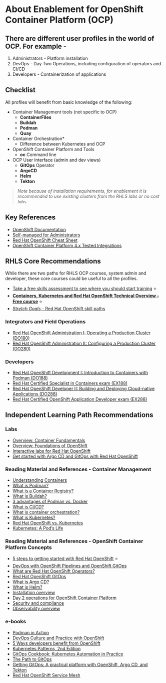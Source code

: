 # About Enablement for OpenShift Container Platform (OCP)

## There are different user profiles in the world of OCP.   For example -

  1. Administrators - Platform installation
  2. DevOps - Day Two Operations, including configuration of operators and CI/CD
  3. Developers - Containerization of applications

## Checklist

All profiles will benefit from basic knowledge of the following:

- Container Management tools (not specific to OCP)
  - **ContainerFiles**
  - **Buildah**
  - **Podman**
  - **Quay**
- Container Orchestration*
  - Difference between Kubernetes and OCP
- OpenShift Container Platform and Tools
  - **oc** Command line
- OCP User Interface (admin and dev views)
  - **GitOps** Operator
  - **ArgoCD**
  - **Helm**
  - **Tekton**

> *Note because of installation requirements, for enablement it is recommended to use existing clusters from the RHLS labs or no cost labs*

## Key References

- [OpenShift Documentation](https://docs.redhat.com/en/documentation/openshift_container_platform/4.19)
- [Self-managed for Administrators](https://docs.redhat.com/en/essentials/openshift/self-managed-for-administrators)
- [Red Hat OpenShift Cheat Sheet](https://developers.redhat.com/cheat-sheets/red-hat-openshift-container-platform)
- [OpenShift Container Platform 4.x Tested Integrations](https://access.redhat.com/articles/4128421)

## RHLS Core Recommendations

While there are two paths for RHLS OCP courses, system admin and developer, these core courses could be useful to all the profiles.

- [Take a free skills assessment to see where you should start training](https://skills.ole.redhat.com/en) :star:
- [**Containers, Kubernetes and Red Hat OpenShift Technical Overview - Free course**](https://www.redhat.com/en/services/training/do080-deploying-containerized-applications-technical-overview) :star:
- [*Stretch Goals* - Red Hat OpenShift skill paths](https://www.redhat.com/en/resources/openshift-skill-paths-datasheet)

### Integrators and Field Operations

- [Red Hat OpenShift Administration I: Operating a Production Cluster (DO180)](https://www.redhat.com/en/services/training/red-hat-openshift-administration-i-operating-a-production-cluster)
- [Red Hat OpenShift Administration II: Configuring a Production Cluster (DO280)](https://www.redhat.com/en/services/training/red-hat-openshift-administration-ii-configuring-a-production-cluster)

### Developers  

- [Red Hat OpenShift Development I: Introduction to Containers with Podman (DO188)](https://www.redhat.com/en/services/training/do188-red-hat-open-shift-development-introduction-containers-with-podman)
- [Red Hat Certified Specialist in Containers exam (EX188)](https://www.redhat.com/en/services/training/ex188-red-hat-certified-specialist-containers-exam)
- [Red Hat OpenShift Developer II: Building and Deploying Cloud-native Applications (DO288)](https://www.redhat.com/en/services/training/red-hat-openshift-developer-ii-building-and-deploying-cloud-native-applications)
- [Red Hat Certified OpenShift Application Developer exam (EX288)](https://www.redhat.com/en/services/training/ex288-red-hat-certified-openshift-application-developer-exam)

## Independent Learning Path Recommendations

### Labs

- [Overview: Container Fundamentals](https://developers.redhat.com/learn/rhel/container-fundamentals)  
- [Overview: Foundations of OpenShift](https://developers.redhat.com/learn/openshift/foundations-openshift)
- [Interactive labs for Red Hat OpenShift](https://www.redhat.com/en/interactive-labs/openshift)
- [Get started with Argo CD and GitOps with Red Hat OpenShift](https://www.redhat.com/en/interactive-labs/openshift)

### Reading Material and References - Container Management

- [Understanding Containers](https://www.redhat.com/en/topics/containers)  
- [What is Podman?](https://www.redhat.com/en/topics/containers/what-is-podman)
- [What is a Container Registry?](https://www.redhat.com/en/topics/cloud-native-apps/what-is-a-container-registry)
- [What is Buildah?](https://www.redhat.com/en/topics/containers/what-is-buildah)
- [3 advantages of Podman vs. Docker](https://developers.redhat.com/articles/2023/08/03/3-advantages-docker-podman)  
- [What is CI/CD?](https://www.redhat.com/en/topics/devops/what-is-ci-cd#why-is-ci/cd-important)
- [What is container orchestration?](https://www.redhat.com/en/topics/containers/what-is-container-orchestration#what-is-container-orchestration)
- [What is Kubernetes?](https://www.redhat.com/en/topics/containers/what-is-kubernetes)
- [Red Hat OpenShift vs. Kubernetes](https://www.redhat.com/en/technologies/cloud-computing/openshift/red-hat-openshift-kubernetes)
- [Kubernetes: A Pod’s Life](https://www.redhat.com/en/blog/kubernetes-pods-life)

### Reading Material and References - OpenShift Container Platform Concepts

- [5 steps to getting started with Red Hat OpenShift](https://www.redhat.com/en/resources/5-steps-getting-started-with-openshift-checklist) :star:
- [DevOps with OpenShift Pipelines and OpenShift GitOps](https://developers.redhat.com/articles/2024/09/17/devops-openshift-pipelines-gitops)
- [What are Red Hat OpenShift Operators?](https://www.redhat.com/en/technologies/cloud-computing/openshift/what-are-openshift-operators)
- [Red Hat OpenShift GitOps](https://www.redhat.com/en/technologies/cloud-computing/openshift/gitops)
- [What is Argo CD?](https://www.redhat.com/en/topics/devops/what-is-argocd)
- [What is Helm?](https://www.redhat.com/en/topics/devops/what-is-helm#overview)
- [Installation overview](https://docs.redhat.com/en/documentation/openshift_container_platform/4.19/html/installation_overview/index)
- [Day 2 operations for OpenShift Container Platform](https://docs.redhat.com/en/documentation/openshift_container_platform/4.19/html/postinstallation_configuration/index)
- [Security and compliance](https://docs.redhat.com/en/documentation/openshift_container_platform/4.19/html/security_and_compliance/index)
- [Observability overview](https://docs.redhat.com/en/documentation/openshift_container_platform/4.19/html/observability_overview/index)

### e-books

- [Podman in Action](https://developers.redhat.com/e-books/podman-action)
- [DevOps Culture and Practice with OpenShift](https://developers.redhat.com/e-books/devops-culture-and-practice-openshift)
- [5 Ways developers benefit from OpenShift](https://developers.redhat.com/e-books/5-ways-developers-benefit-red-hat-openshift)
- [Kubernetes Patterns, 2nd Edition](https://developers.redhat.com/e-books/kubernetes-patterns)
- [GitOps Cookbook: Kubernetes Automation in Practice](https://developers.redhat.com/e-books/gitops-cookbook?extIdCarryOver=true&intcmp=7015Y000003t7aWQAQ&percmp=RHCTG0250000438148&sc_cid=701f2000000tyN6AAI)
- [The Path to GitOps](https://developers.redhat.com/e-books/path-gitops)
- [Getting GitOps: A practical platform with OpenShift, Argo CD, and Tekton](https://developers.redhat.com/e-books/getting-gitops-practical-platform-openshift-argo-cd-and-tekton)
- [Red Hat OpenShift Service Mesh](https://www.redhat.com/en/technologies/cloud-computing/openshift/what-is-openshift-service-mesh)
